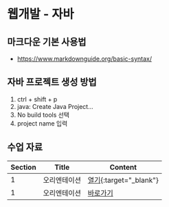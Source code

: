 # 웹개발 - 자바
## 마크다운 기본 사용법
+ https://www.markdownguide.org/basic-syntax/

## 자바 프로젝트 생성 방법
1. ctrl + shift + p
2. java: Create Java Project...
3. No build tools 선택
4. project name 입력

## 수업 자료
|Section|Title|Content|
|-------|-----|-------|
|1|오리엔테이션|[열기](https://treasure-snow-23c.notion.site/1-b7804cf77ba84e3cb6c3377d9711b476?pvs=4){:target="_blank"}|
|1|오리엔테이션|<a href="https://treasure-snow-23c.notion.site/1-b7804cf77ba84e3cb6c3377d9711b476?pvs=4" target="_blank">바로가기</a>|

